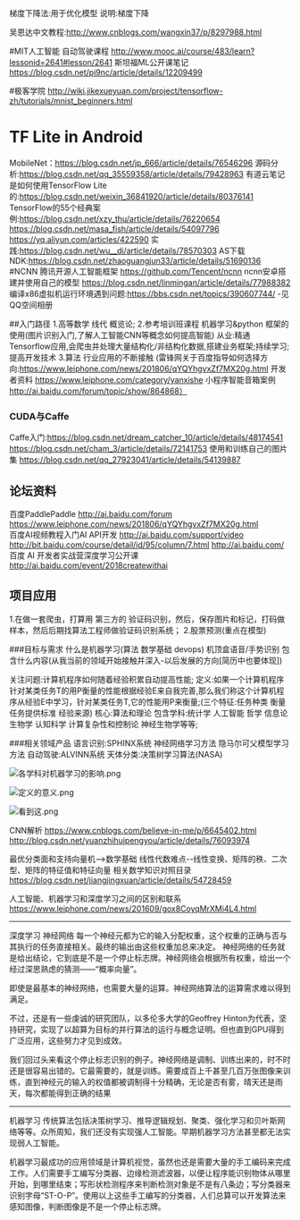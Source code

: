 梯度下降法:用于优化模型
说明:梯度下降

吴恩达中文教程:http://www.cnblogs.com/wangxin37/p/8297988.html

#MIT人工智能
自动驾驶课程  http://www.mooc.ai/course/483/learn?lessonid=2641#lesson/2641
斯坦福ML公开课笔记 https://blog.csdn.net/pi9nc/article/details/12209499

#极客学院
http://wiki.jikexueyuan.com/project/tensorflow-zh/tutorials/mnist_beginners.html


# TF Lite in Android    
MobileNet：https://blog.csdn.net/jp_666/article/details/76546296
源码分析:https://blog.csdn.net/qq_35559358/article/details/79428963
 有道云笔记是如何使用TensorFlow Lite的:https://blog.csdn.net/weixin_36841920/article/details/80376141
TensorFlow的55个经典案例:https://blog.csdn.net/xzy_thu/article/details/76220654
https://blog.csdn.net/masa_fish/article/details/54097796
https://yq.aliyun.com/articles/422590
实践:https://blog.csdn.net/wu__di/article/details/78570303
AS下载NDK:https://blog.csdn.net/zhaoguangjun33/article/details/51690136
#NCNN 腾讯开源人工智能框架
https://github.com/Tencent/ncnn
ncnn安卓搭建并使用自己的模型 https://blog.csdn.net/linmingan/article/details/77988382
编译x86虚拟机运行环境遇到问题:https://bbs.csdn.net/topics/390607744/
-见QQ空间相册

##入门路径
1.高等数学 线代 概览论;
2.参考培训班课程 机器学习&python 框架的使用(图片识别入门,了解人工智能CNN等概念如何提高智能)
从业:精通Tensorflow应用,会爬虫并处理大量结构化/非结构化数据,搭建业务框架;持续学习;提高开发技术
3.算法 行业应用的不断接触 (雷锋网关于百度指导如何选择方向:https://www.leiphone.com/news/201806/qYQYhgvxZf7MX20g.html  开发者资料 https://www.leiphone.com/category/yanxishe 小程序智能音箱案例 http://ai.baidu.com/forum/topic/show/864868）

### CUDA与Caffe
Caffe入门:https://blog.csdn.net/dream_catcher_10/article/details/48174541
                https://blog.csdn.net/cham_3/article/details/72141753
                 使用和训练自己的图片集 https://blog.csdn.net/qq_27923041/article/details/54139887

## 论坛资料
百度PaddlePaddle http://ai.baidu.com/forum
https://www.leiphone.com/news/201806/qYQYhgvxZf7MX20g.html  
百度AI视频教程入门AI API开发 http://ai.baidu.com/support/video
http://bit.baidu.com/course/detail/id/95/column/7.html
http://ai.baidu.com/
百度 AI 开发者实战营深度学习公开课  http://ai.baidu.com/event/2018createwithai


## 项目应用
1.在做一套爬虫，打算用 第三方的 验证码识别，然后，保存图片和标记，打码做样本，然后后期找算法工程师做验证码识别系统；
2.股票预测(重点在模型)

###目标与需求
什么是机器学习(算法 数学基础 devops)   机顶盒语音/手势识别
包含什么内容(从我当前的领域开始接触并深入-以后发展的方向[简历中也要体现])

关注问题:计算机程序如何随着经验积累自动提高性能;
定义:如果一个计算机程序针对某类任务T的用P衡量的性能根据经验E来自我完善,那么我们称这个计算机程序从经验E中学习，针对某类任务T,它的性能用P来衡量;(三个特征:任务种类 衡量任务提供标准 经验来源)
核心:算法和理论 包含学科:统计学 人工智能 哲学 信息论 生物学 认知科学 计算复杂性和控制论 神经生物学等等;

###相关领域产品
语言识别:SPHINX系统 神经网络学习方法 隐马尔可父模型学习方法
自动驾驶:ALVINN系统 
天体分类:决策树学习算法(NASA)

![各学科对机器学习的影响.png](http://upload-images.jianshu.io/upload_images/2636843-784ec87c62e214f3.png?imageMogr2/auto-orient/strip%7CimageView2/2/w/1240)

![定义的意义.png](http://upload-images.jianshu.io/upload_images/2636843-e5e5b55d37617067.png?imageMogr2/auto-orient/strip%7CimageView2/2/w/1240)


![看到这.png](http://upload-images.jianshu.io/upload_images/2636843-cd65bcb2946675b2.png?imageMogr2/auto-orient/strip%7CimageView2/2/w/1240)

CNN解析 https://www.cnblogs.com/believe-in-me/p/6645402.html
http://blog.csdn.net/yuanzhihuipengyou/article/details/76093974

最优分类面和支持向量机-->数学基础
线性代数难点--线性变换、矩阵的秩、二次型、矩阵的特征值和特征向量
相关数学知识对照目录 https://blog.csdn.net/jiangjingxuan/article/details/54728459


人工智能、机器学习和深度学习之间的区别和联系  https://www.leiphone.com/news/201609/gox8CoyqMrXMi4L4.html

----
深度学习 神经网络
每一个神经元都为它的输入分配权重，这个权重的正确与否与其执行的任务直接相关。最终的输出由这些权重加总来决定。
神经网络的任务就是给出结论，它到底是不是一个停止标志牌。神经网络会根据所有权重，给出一个经过深思熟虑的猜测——“概率向量”。

即使是最基本的神经网络，也需要大量的运算。神经网络算法的运算需求难以得到满足。

不过，还是有一些虔诚的研究团队，以多伦多大学的Geoffrey Hinton为代表，坚持研究，实现了以超算为目标的并行算法的运行与概念证明。但也直到GPU得到广泛应用，这些努力才见到成效。

我们回过头来看这个停止标志识别的例子。神经网络是调制、训练出来的，时不时还是很容易出错的。它最需要的，就是训练。需要成百上千甚至几百万张图像来训练，直到神经元的输入的权值都被调制得十分精确，无论是否有雾，晴天还是雨天，每次都能得到正确的结果

----
机器学习
传统算法包括决策树学习、推导逻辑规划、聚类、强化学习和贝叶斯网络等等。众所周知，我们还没有实现强人工智能。早期机器学习方法甚至都无法实现弱人工智能。

机器学习最成功的应用领域是计算机视觉，虽然也还是需要大量的手工编码来完成工作。人们需要手工编写分类器、边缘检测滤波器，以便让程序能识别物体从哪里开始，到哪里结束；写形状检测程序来判断检测对象是不是有八条边；写分类器来识别字母“ST-O-P”。使用以上这些手工编写的分类器，人们总算可以开发算法来感知图像，判断图像是不是一个停止标志牌。
